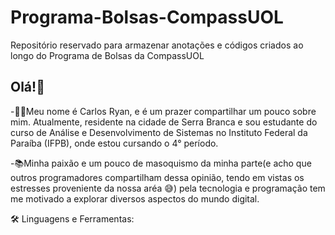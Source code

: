# Programa-Bolsas-CompassUOL
Repositório reservado para armazenar anotações e códigos criados ao longo do Programa de Bolsas da CompassUOL
## Olá!👋

 -🧑‍💻Meu nome é Carlos Ryan, e é um prazer compartilhar um pouco sobre mim. Atualmente, residente na cidade de Serra Branca e sou estudante do curso de Análise e Desenvolvimento de Sistemas no Instituto Federal da Paraíba (IFPB), onde estou cursando o 4° período.

-📚Minha paixão e um pouco de masoquismo da minha parte(e acho que outros programadores compartilham dessa opinião, tendo em vistas os estresses proveniente da nossa aréa 😅) pela tecnologia e programação tem me motivado a explorar diversos aspectos do mundo digital. 

🛠️ Linguagens e Ferramentas: